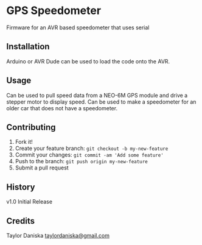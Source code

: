 # GPS Speedometer
Firmware for an AVR based speedometer that uses serial

## Installation
Arduino or AVR Dude can be used to load the code onto the AVR.

## Usage
Can be used to pull speed data from a NEO-6M GPS module and drive a stepper motor to display speed. Can be used to make a speedometer for an older car that does not have a speedometer.

## Contributing
1. Fork it!
2. Create your feature branch: `git checkout -b my-new-feature`
3. Commit your changes: `git commit -am 'Add some feature'`
4. Push to the branch: `git push origin my-new-feature`
5. Submit a pull request

## History
v1.0 Initial Release

## Credits
Taylor Daniska
taylordaniska@gmail.com
